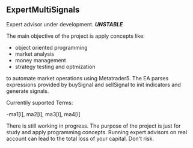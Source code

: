 ## ExpertMultiSignals

Expert advisor under development.
**_UNSTABLE_**

The main objective of the project is apply concepts like:

- object oriented programming
- market analysis
- money management
- strategy testing and optmization

to automate market operations using Metatrader5.
The EA parses expressions provided by buySignal and sellSignal to init indicators and generate signals.

Currentily suported Terms:

-ma1[i], ma2[i], ma3[i], ma4[i]

There is still working in progress.
The purpose of the project is just for study and apply programming concepts.
Running expert advisors on real account can lead to the total loss of your capital.
Don't risk.
